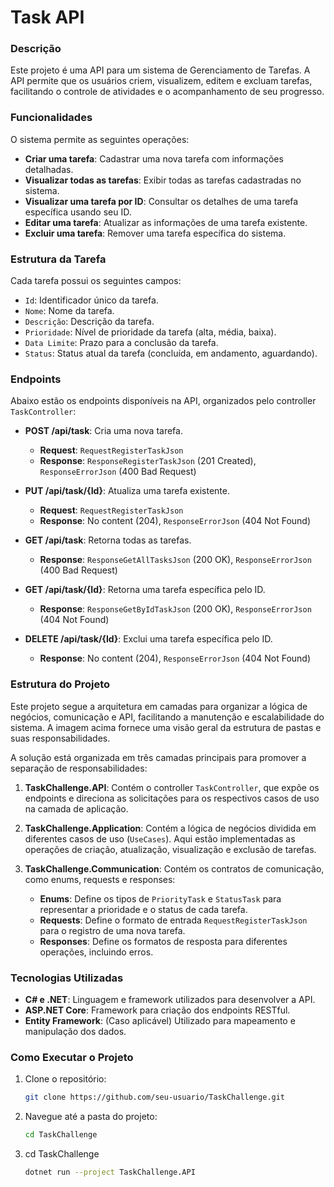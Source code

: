 # Task API

### Descrição

Este projeto é uma API para um sistema de Gerenciamento de Tarefas. A API permite que os usuários criem, visualizem, editem e excluam tarefas, facilitando o controle de atividades e o acompanhamento de seu progresso.

### Funcionalidades

O sistema permite as seguintes operações:

- **Criar uma tarefa**: Cadastrar uma nova tarefa com informações detalhadas.
- **Visualizar todas as tarefas**: Exibir todas as tarefas cadastradas no sistema.
- **Visualizar uma tarefa por ID**: Consultar os detalhes de uma tarefa específica usando seu ID.
- **Editar uma tarefa**: Atualizar as informações de uma tarefa existente.
- **Excluir uma tarefa**: Remover uma tarefa específica do sistema.

### Estrutura da Tarefa

Cada tarefa possui os seguintes campos:

- `Id`: Identificador único da tarefa.
- `Nome`: Nome da tarefa.
- `Descrição`: Descrição da tarefa.
- `Prioridade`: Nível de prioridade da tarefa (alta, média, baixa).
- `Data Limite`: Prazo para a conclusão da tarefa.
- `Status`: Status atual da tarefa (concluída, em andamento, aguardando).

### Endpoints

Abaixo estão os endpoints disponíveis na API, organizados pelo controller `TaskController`:

- **POST /api/task**: Cria uma nova tarefa.
  - **Request**: `RequestRegisterTaskJson`
  - **Response**: `ResponseRegisterTaskJson` (201 Created), `ResponseErrorJson` (400 Bad Request)

- **PUT /api/task/{Id}**: Atualiza uma tarefa existente.
  - **Request**: `RequestRegisterTaskJson`
  - **Response**: No content (204), `ResponseErrorJson` (404 Not Found)

- **GET /api/task**: Retorna todas as tarefas.
  - **Response**: `ResponseGetAllTasksJson` (200 OK), `ResponseErrorJson` (400 Bad Request)

- **GET /api/task/{Id}**: Retorna uma tarefa específica pelo ID.
  - **Response**: `ResponseGetByIdTaskJson` (200 OK), `ResponseErrorJson` (404 Not Found)

- **DELETE /api/task/{Id}**: Exclui uma tarefa específica pelo ID.
  - **Response**: No content (204), `ResponseErrorJson` (404 Not Found)

### Estrutura do Projeto

Este projeto segue a arquitetura em camadas para organizar a lógica de negócios, comunicação e API, facilitando a manutenção e escalabilidade do sistema. A imagem acima fornece uma visão geral da estrutura de pastas e suas responsabilidades.

A solução está organizada em três camadas principais para promover a separação de responsabilidades:

1. **TaskChallenge.API**: Contém o controller `TaskController`, que expõe os endpoints e direciona as solicitações para os respectivos casos de uso na camada de aplicação.

2. **TaskChallenge.Application**: Contém a lógica de negócios dividida em diferentes casos de uso (`UseCases`). Aqui estão implementadas as operações de criação, atualização, visualização e exclusão de tarefas.

3. **TaskChallenge.Communication**: Contém os contratos de comunicação, como enums, requests e responses:
   - **Enums**: Define os tipos de `PriorityTask` e `StatusTask` para representar a prioridade e o status de cada tarefa.
   - **Requests**: Define o formato de entrada `RequestRegisterTaskJson` para o registro de uma nova tarefa.
   - **Responses**: Define os formatos de resposta para diferentes operações, incluindo erros.

### Tecnologias Utilizadas

- **C# e .NET**: Linguagem e framework utilizados para desenvolver a API.
- **ASP.NET Core**: Framework para criação dos endpoints RESTful.
- **Entity Framework**: (Caso aplicável) Utilizado para mapeamento e manipulação dos dados.

### Como Executar o Projeto

1. Clone o repositório:
   ```bash
   git clone https://github.com/seu-usuario/TaskChallenge.git

2. Navegue até a pasta do projeto:
   ```bash
   cd TaskChallenge

3. cd TaskChallenge
   ```bash
   dotnet run --project TaskChallenge.API


